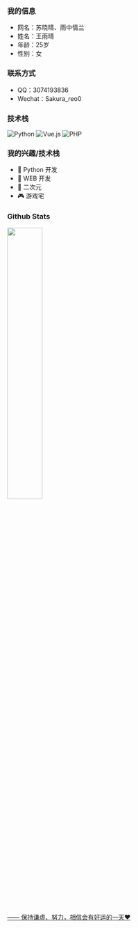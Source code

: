 ### 我的信息

- 网名：苏晓晴、雨中情兰
- 姓名：王雨晴
- 年龄：25岁
- 性别：女

### 联系方式

- QQ：3074193836
- Wechat：Sakura_reo0

### 技术栈

<div>
    <img alt="Python" src="https://img.shields.io/badge/Python-%232b5b84?logo=python&logoColor=white">
    <img alt="Vue.js" src="https://img.shields.io/badge/Vue.js-%2334495e?logo=vue.js">
    <img alt="PHP" src="https://img.shields.io/badge/PHP-%23f0f8ff?logo=php">
</div>

### 我的兴趣/技术栈

- 🐍 Python 开发
- 🐝 WEB 开发
- 👻 二次元
- 🎮 游戏宅

### Github Stats

<a href="https://github.com/Suxiaoqinx"><img src="https://github-readme-stats.vercel.app/api?username=Suxiaoqinx&show_icons=true&layout=compact&count_private=true&hide_title=true&theme=default" style="width: 40%; max-width: 40%; min-width: 40%;">

—— 保持谦虚、努力，相信会有好运的一天❤

